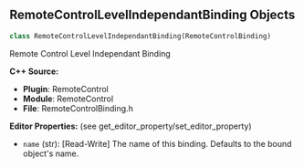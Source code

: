## RemoteControlLevelIndependantBinding Objects

```python
class RemoteControlLevelIndependantBinding(RemoteControlBinding)
```

Remote Control Level Independant Binding

**C++ Source:**

- **Plugin**: RemoteControl
- **Module**: RemoteControl
- **File**: RemoteControlBinding.h

**Editor Properties:** (see get_editor_property/set_editor_property)

- ``name`` (str):  [Read-Write] The name of this binding. Defaults to the bound object's name.

<a id="unreal.RemoteControlLevelDependantBinding"></a>